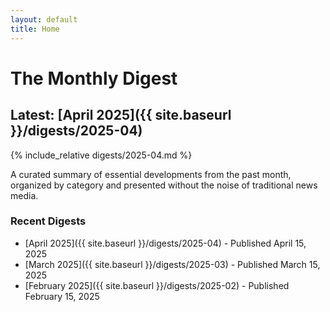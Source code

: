 ```yaml
---
layout: default
title: Home
---
```


# The Monthly Digest

## Latest: [April 2025]({{ site.baseurl }}/digests/2025-04)

{% include_relative digests/2025-04.md %}

A curated summary of essential developments from the past month, organized by category and presented without the noise of traditional news media.

### Recent Digests

- [April 2025]({{ site.baseurl }}/digests/2025-04) - Published April 15, 2025
- [March 2025]({{ site.baseurl }}/digests/2025-03) - Published March 15, 2025
- [February 2025]({{ site.baseurl }}/digests/2025-02) - Published February 15, 2025
